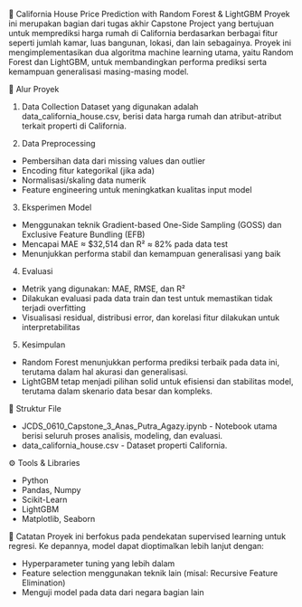 🏡 California House Price Prediction with Random Forest & LightGBM
Proyek ini merupakan bagian dari tugas akhir Capstone Project yang bertujuan untuk memprediksi harga rumah di California berdasarkan berbagai fitur seperti jumlah kamar, luas bangunan, lokasi, dan lain sebagainya. Proyek ini mengimplementasikan dua algoritma machine learning utama, yaitu Random Forest dan LightGBM, untuk membandingkan performa prediksi serta kemampuan generalisasi masing-masing model.

🔄 Alur Proyek
1. Data Collection
Dataset yang digunakan adalah data_california_house.csv, berisi data harga rumah dan atribut-atribut terkait properti di California.

2. Data Preprocessing
  - Pembersihan data dari missing values dan outlier
  - Encoding fitur kategorikal (jika ada)
  - Normalisasi/skaling data numerik
  - Feature engineering untuk meningkatkan kualitas input model

3. Eksperimen Model
  - Menggunakan teknik Gradient-based One-Side Sampling (GOSS) dan Exclusive Feature Bundling (EFB)
  - Mencapai MAE ≈ $32,514 dan R² ≈ 82% pada data test
  - Menunjukkan performa stabil dan kemampuan generalisasi yang baik

4. Evaluasi
  - Metrik yang digunakan: MAE, RMSE, dan R²
  - Dilakukan evaluasi pada data train dan test untuk memastikan tidak terjadi overfitting
  - Visualisasi residual, distribusi error, dan korelasi fitur dilakukan untuk interpretabilitas

5. Kesimpulan
  - Random Forest menunjukkan performa prediksi terbaik pada data ini, terutama dalam hal akurasi dan generalisasi.
  - LightGBM tetap menjadi pilihan solid untuk efisiensi dan stabilitas model, terutama dalam skenario data besar dan kompleks.

📁 Struktur File
  - JCDS_0610_Capstone_3_Anas_Putra_Agazy.ipynb - Notebook utama berisi seluruh proses analisis, modeling, dan evaluasi.
  - data_california_house.csv - Dataset properti California.

⚙️ Tools & Libraries
  - Python
  - Pandas, Numpy
  - Scikit-Learn
  - LightGBM
  - Matplotlib, Seaborn

📌 Catatan
Proyek ini berfokus pada pendekatan supervised learning untuk regresi. Ke depannya, model dapat dioptimalkan lebih lanjut dengan:
  - Hyperparameter tuning yang lebih dalam
  - Feature selection menggunakan teknik lain (misal: Recursive Feature Elimination)
  - Menguji model pada data dari negara bagian lain

